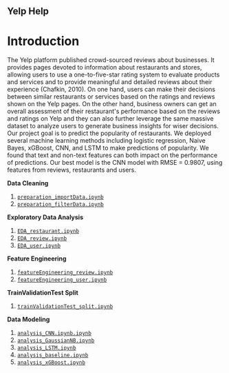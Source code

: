 ##  Yelp Help

# Introduction
The Yelp platform published crowd-sourced reviews about businesses. It provides pages devoted to information about restaurants and stores, allowing users to use a one-to-five-star rating system to evaluate products and services and to provide meaningful and detailed reviews about their experience (Chafkin, 2010). On one hand, users can make their decisions between similar restaurants or services based on the ratings and reviews shown on the Yelp pages. On the other hand, business owners can get an overall assessment of their restaurant's performance based on the reviews and ratings on Yelp and they can also further leverage the same massive dataset to analyze users to generate business insights for wiser decisions. Our project goal is to predict the popularity of restaurants. We deployed several machine learning methods including logistic regression, Naive Bayes, xGBoost, CNN, and LSTM to make predictions of popularity. We found that text and non-text features can both impact on the performance of predictions. Our best model is the CNN model with RMSE = 0.9807, using features from reviews, restaurants and users.

**Data Cleaning**
1.  [`preparation_importData.ipynb`](https://github.com/cyac15/IMT575_yelpHelp/blob/master/preparation_importData.ipynb)
2.  [`preparation_filterData.ipynb`](https://github.com/cyac15/IMT575_yelpHelp/blob/master/preparation_filterData.ipynb)

**Exploratory Data Analysis**
1.  [`EDA_restaurant.ipynb`](https://github.com/cyac15/IMT575_yelpHelp/blob/master/EDA_restaurant.ipynb)
2.  [`EDA_review.ipynb`](https://github.com/cyac15/IMT575_yelpHelp/blob/master/EDA_review.ipynb)
3.  [`EDA_user.ipynb`](https://github.com/cyac15/IMT575_yelpHelp/blob/master/EDA_user.ipynb)

**Feature Engineering**
1.  [`featureEngineering_review.ipynb`](https://github.com/cyac15/IMT575_yelpHelp/blob/master/featureEngineering_review.ipynb)
2.  [`featureEngineering_user.ipynb`](https://github.com/cyac15/IMT575_yelpHelp/blob/master/featureEngineering_review.ipynb)


**TrainValidationTest Split**
1.  [`trainValidationTest_split.ipynb`](https://github.com/cyac15/IMT575_yelpHelp/blob/master/trainValidationTest_split.ipynb)

**Data Modeling**
1.  [`analysis_CNN.ipynb.ipynb`](https://github.com/cyac15/IMT575_yelpHelp/blob/master/featureEngineering_review.ipynb)
2.  [`analysis_GaussianNB.ipynb`](https://github.com/cyac15/IMT575_yelpHelp/blob/master/analysis_GaussianNB.ipynb)
3.  [`analysis_LSTM.ipynb`](https://github.com/cyac15/IMT575_yelpHelp/blob/master/analysis_LSTM.ipynb)
4.  [`analysis_baseline.ipynb`](https://github.com/cyac15/IMT575_yelpHelp/blob/master/analysis_baseline.ipynb)
5.  [`analysis_xGBoost.ipynb`](https://github.com/cyac15/IMT575_yelpHelp/blob/master/analysis_xGBoost.ipynb)
